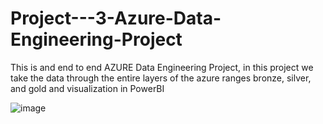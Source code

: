 # Project---3-Azure-Data-Engineering-Project
This is and end to end AZURE Data Engineering Project, in this project we take the data through the entire layers of the azure ranges bronze, silver, and gold and visualization in PowerBI


![image](https://github.com/user-attachments/assets/a4cd11d0-de42-450b-a860-38917dd0973e)
